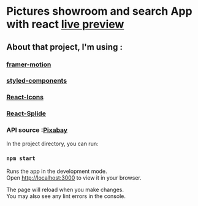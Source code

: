 # Pictures showroom and search App with react [live preview](http://show-room.rf.gd/)
## About that project, I'm using :
### [framer-motion](https://www.framer.com/motion/)
### [styled-components](https://styled-components.com/)
### [React-Icons](https://react-icons.github.io/react-icons/)
### [React-Splide](https://splidejs.com/integration/react-splide/)
### API source :[Pixabay](https://pixabay.com/api/docs/)





In the project directory, you can run:

### `npm start`

Runs the app in the development mode.\
Open [http://localhost:3000](http://localhost:3000) to view it in your browser.

The page will reload when you make changes.\
You may also see any lint errors in the console.
